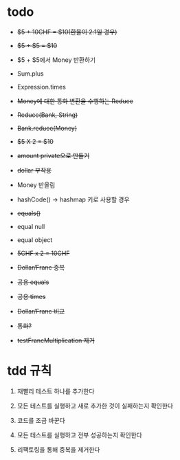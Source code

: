 # todo

* ~~$5 + 10CHF = $10(환율이 2:1일 경우)~~

* ~~$5 + $5 = $10~~

* $5 + $5에서 Money 반환하기

* Sum.plus

* Expression.times

* ~~Money에 대한 통화 변환을 수행하는 Reduce~~

* ~~Reduce(Bank, String)~~

* ~~Bank.reduce(Money)~~

* ~~$5 X 2 = $10~~

* ~~amount private으로 만들기~~

* ~~dollar 부작용~~

* Money 반올림

* hashCode() -> hashmap 키로 사용할 경우

* ~~equals()~~

* equal null

* equal object

* ~~5CHF x 2 = 10CHF~~

* ~~Dollar/Franc 중복~~

* ~~공용 equals~~

* ~~공용 times~~

* ~~Dollar/Franc 비교~~

* ~~통화?~~

* ~~testFrancMultiplication 제거~~

# tdd 규칙

1. 재빨리 테스트 하나를 추가한다

2. 모든 테스트를 실행하고 새로 추가한 것이 실패하는지 확인한다

3. 코드를 조금 바꾼다

4. 모든 테스트를 실행하고 전부 성공하는지 확인한다

5. 리팩토링을 통해 중복을 제거한다
